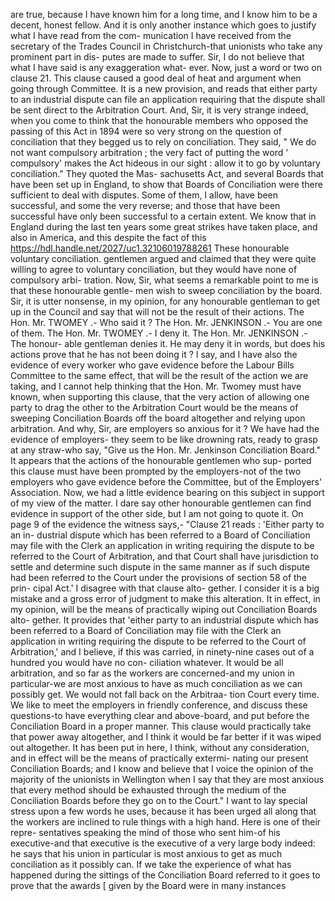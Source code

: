 are true, because I have known him for a long time, and I know him to be a decent, honest fellow. And it is only another instance which goes to justify what I have read from the com- munication I have received from the secretary of the Trades Council in Christchurch-that unionists who take any prominent part in dis- putes are made to suffer. Sir, I do not believe that what I have said is any exaggeration what- ever. Now, just a word or two on clause 21. This clause caused a good deal of heat and argument when going through Committee. It is a new provision, and reads that either party to an industrial dispute can file an application requiring that the dispute shall be sent direct to the Arbitration Court. And, Sir, it is very strange indeed, when you come to think that the honourable members who opposed the passing of this Act in 1894 were so very strong on the question of conciliation that they begged us to rely on conciliation. They said, " We do not want compulsory arbitration ; the very fact of putting the word ' compulsory' makes the Act hideous in our sight : allow it to go by voluntary conciliation." They quoted the Mas- sachusetts Act, and several Boards that have been set up in England, to show that Boards of Conciliation were there sufficient to deal with disputes. Some of them, I allow, have been successful, and some the very reverse; and those that have been successful have only been successful to a certain extent. We know that in England during the last ten years some great strikes have taken place, and also in America, and this despite the fact of this https://hdl.handle.net/2027/uc1.32106019788261 These honourable voluntary conciliation. gentlemen argued and claimed that they were quite willing to agree to voluntary conciliation, but they would have none of compulsory arbi- tration. Now, Sir, what seems a remarkable point to me is that these honourable gentle- men wish to sweep conciliation by the board. Sir, it is utter nonsense, in my opinion, for any honourable gentleman to get up in the Council and say that will not be the result of their actions. The Hon. Mr. TWOMEY .- Who said it ? The Hon. Mr. JENKINSON .- You are one of them. The Hon. Mr. TWOMEY .- I deny it. The Hon. Mr. JENKINSON .- The honour- able gentleman denies it. He may deny it in words, but does his actions prove that he has not been doing it ? I say, and I have also the evidence of every worker who gave evidence before the Labour Bills Committee to the same effect, that will be the result of the action we are taking, and I cannot help thinking that the Hon. Mr. Twomey must have known, when supporting this clause, that the very action of allowing one party to drag the other to the Arbitration Court would be the means of sweeping Conciliation Boards off the board altogether and relying upon arbitration. And why, Sir, are employers so anxious for it ? We have had the evidence of employers- they seem to be like drowning rats, ready to grasp at any straw-who say, "Give us the Hon. Mr. Jenkinson Conciliation Board." It appears that the actions of the honourable gentlemen who sup- ported this clause must have been prompted by the employers-not of the two employers who gave evidence before the Committee, but of the Employers' Association. Now, we had a little evidence bearing on this subject in support of my view of the matter. I dare say other honourable gentlemen can find evidence in support of the other side, but I am not going to quote it. On page 9 of the evidence the witness says,- "Clause 21 reads : 'Either party to an in- dustrial dispute which has been referred to a Board of Conciliation may file with the Clerk an application in writing requiring the dispute to be referred to the Court of Arbitration, and that Court shall have jurisdiction to settle and determine such dispute in the same manner as if such dispute had been referred to the Court under the provisions of section 58 of the prin- cipal Act.' I disagree with that clause alto- gether. I consider it is a big mistake and a gross error of judgment to make this alteration. It in effect, in my opinion, will be the means of practically wiping out Conciliation Boards alto- gether. It provides that 'either party to an industrial dispute which has been referred to a Board of Conciliation may file with the Clerk an application in writing requiring the dispute to be referred to the Court of Arbitration,' and I believe, if this was carried, in ninety-nine cases out of a hundred you would have no con- ciliation whatever. It would be all arbitration, and so far as the workers are concerned-and my union in particular-we are most anxious to have as much conciliation as we can possibly get. We would not fall back on the Arbitraa- tion Court every time. We like to meet the employers in friendly conference, and discuss these questions-to have everything clear and above-board, and put before the Conciliation Board in a proper manner. This clause would practically take that power away altogether, and I think it would be far better if it was wiped out altogether. It has been put in here, I think, without any consideration, and in effect will be the means of practically extermi- nating our present Conciliation Boards; and I know and believe that I voice the opinion of the majority of the unionists in Wellington when I say that they are most anxious that every method should be exhausted through the medium of the Conciliation Boards before they go on to the Court." I want to lay special stress upon a few words he uses, because it has been urged all along that the workers are inclined to rule things with a high hand. Here is one of their repre- sentatives speaking the mind of those who sent him-of his executive-and that executive is the executive of a very large body indeed: he says that his union in particular is most anxious to get as much conciliation as it possibly can. If we take the experience of what has happened during the sittings of the Conciliation Board referred to it goes to prove that the awards [ given by the Board were in many instances 